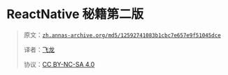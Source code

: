 # ReactNative 秘籍第二版

> 原文：[`zh.annas-archive.org/md5/12592741083b1cbc7e657e9f51045dce`](https://zh.annas-archive.org/md5/12592741083b1cbc7e657e9f51045dce)
> 
> 译者：[飞龙](https://github.com/wizardforcel)
> 
> 协议：[CC BY-NC-SA 4.0](http://creativecommons.org/licenses/by-nc-sa/4.0/)